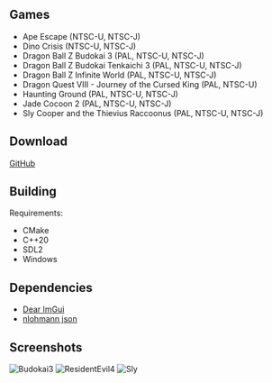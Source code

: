 Games
-----
* Ape Escape (NTSC-U, NTSC-J)
* Dino Crisis (NTSC-U, NTSC-J)
* Dragon Ball Z Budokai 3 (PAL, NTSC-U, NTSC-J)
* Dragon Ball Z Budokai Tenkaichi 3 (PAL, NTSC-U, NTSC-J)
* Dragon Ball Z Infinite World (PAL, NTSC-U, NTSC-J)
* Dragon Quest VIII - Journey of the Cursed King (PAL, NTSC-U)
* Haunting Ground (PAL, NTSC-U, NTSC-J)
* Jade Cocoon 2 (PAL, NTSC-U, NTSC-J)
* Sly Cooper and the Thievius Raccoonus (PAL, NTSC-U, NTSC-J)

Download
--------
[GitHub](https://github.com/Meos4/Enhanced-Freecam/releases)

Building
--------
Requirements:
* CMake
* C++20
* SDL2
* Windows

Dependencies
-----------
* [Dear ImGui](https://github.com/ocornut/imgui)
* [nlohmann json](https://github.com/nlohmann/json)

Screenshots
-----------
![Budokai3](https://github.com/user-attachments/assets/66fc975c-c89c-4f27-a2ea-9194e1ac9cb5)
![ResidentEvil4](https://github.com/user-attachments/assets/a38d7e92-a7bf-4d50-8fdd-b282e97e42ef)
![Sly](https://github.com/user-attachments/assets/7200bc6a-192a-45df-839c-cff307fd476a)


